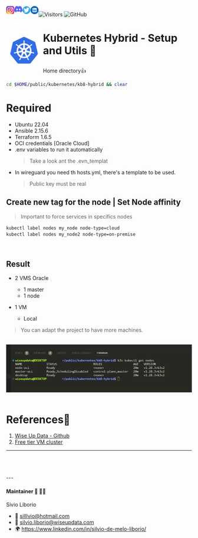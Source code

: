 
<a href="https://github.com/wiseupdata/wiseupdata">
  <img align="left" alt="Wise Up Data's Instagram" width="22px" src="https://raw.githubusercontent.com/wiseupdata/wiseupdata/main/assets/instagram.png" />   
</a> 
<a href="https://github.com/wiseupdata/wiseupdata">
  <img align="left" alt="wise Up Data's Discord" width="22px" src="https://raw.githubusercontent.com/wiseupdata/wiseupdata/main/assets/discord.png" />
</a>
<a href="https://github.com/wiseupdata/wiseupdata">
  <img align="left" alt="wise Up Data | Twitter" width="22px" src="https://raw.githubusercontent.com/wiseupdata/wiseupdata/main/assets/twitter.png" />
</a>
<a href="https://github.com/wiseupdata/wiseupdata">
  <img align="left" alt="wise Up Data's LinkedIN" width="22px" src="https://raw.githubusercontent.com/wiseupdata/wiseupdata/main/assets/linkedin.png" />
</a>

![Visitors](https://api.visitorbadge.io/api/visitors?path=https%3A%2F%2Fgithub.com%2Fwiseupdata%kubernetes&countColor=%2337d67a&style=flat)
![GitHub](https://img.shields.io/github/license/wiseupdata/kubernetes)


<h1>
<img align="left" alt="img" src="https://raw.githubusercontent.com/wiseupdata/kubernetes/main/assets/imgs/kubernetes.png" width="100" />

Kubernetes Hybrid - Setup and Utils 🚀️

</h1>

Home directory👍

```bash
cd $HOME/public/kubernetes/kb8-hybrid && clear
```

# Required
- Ubuntu 22.04
- Ansible 2.15.6
- Terraform 1.6.5
- OCI credentials [Oracle Cloud]
- .env variables to run it automatically
  > Take a look ant the .evn_templat
- In wireguard you need th hosts.yml, there's a template to be used.
  > Public key must be real

## Create new tag for the node | Set Node affinity
> Important to force services in specifics nodes
```bash
kubectl label nodes my_node node-type=cloud
kubectl label nodes my_node2 node-type=on-premise
```




<br>

## Result

- 2 VMS Oracle
  - 1 master
  - 1 node

- 1 VM
  - Local

> You can adapt the project to have more machines.

<br>

<img align="center" alt="img" src="https://raw.githubusercontent.com/wiseupdata/kubernetes/main/assets/imgs/kb8-result.png" width="800" />

<br>
<br>

# References🤘

1. [Wise Up Data - Github](https://github.com/wiseupdata)
1. [Free tier VM cluster](https://github.com/wiseupdata/terraform-oci-vm_cluster_free_tier)


---

<br>
<br><br>
---

#### Maintainer 🤗 👨‍💻

Sivio Liborio

- 💬 silllvio@hotmail.com
- 📧 silvio.liborio@wiseupdata.com
- 🌍 https://www.linkedin.com/in/silvio-de-melo-liborio/